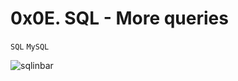 # 0x0E. SQL - More queries
``SQL`` ``MySQL``

![sqlinbar](https://s3.amazonaws.com/intranet-projects-files/holbertonschool-higher-level_programming+/274/66988091.jpg)